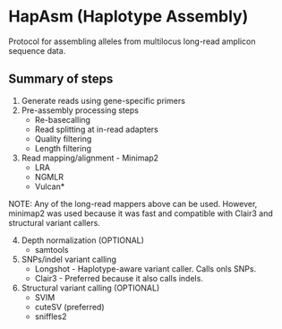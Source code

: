 # HapAsm (Haplotype Assembly)
Protocol for assembling alleles from multilocus long-read amplicon sequence data.

## Summary of steps
1. Generate reads using gene-specific primers
2. Pre-assembly processing steps
    - Re-basecalling
    - Read splitting at in-read adapters
    - Quality filtering
    - Length filtering
3. Read mapping/alignment - Minimap2
    - LRA
    - NGMLR
    - Vulcan*

NOTE: Any of the long-read mappers above can be used. However, minimap2 was used because it was fast and compatible with Clair3 and structural variant callers.

4. Depth normalization (OPTIONAL)
    - samtools
5. SNPs/indel variant calling
    - Longshot - Haplotype-aware variant caller. Calls onls SNPs.
    - Clair3 - Preferred because it also calls indels.
6. Structural variant calling (OPTIONAL)
    - SVIM
    - cuteSV (preferred)
    - sniffles2 
